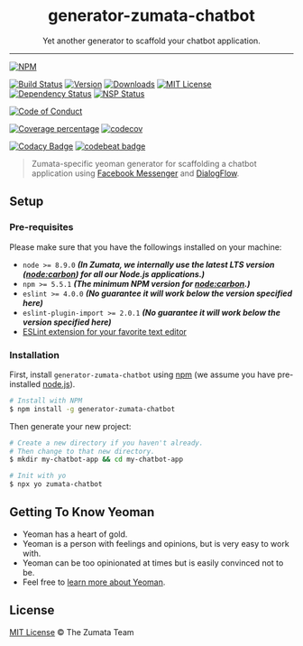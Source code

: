 <div align="center" style="text-align: center;">
  <h1 style="border-bottom: none;">generator-zumata-chatbot</h1>

  <p>Yet another generator to scaffold your chatbot application.</p>
</div>

<hr />

[![NPM][nodei-badge]][nodei-url]

[![Build Status][travis-badge]][travis-url]
[![Version][version-badge]][version-url]
[![Downloads][downloads-badge]][downloads-url]
[![MIT License][mit-license-badge]][mit-license-url]
[![Dependency Status][daviddm-badge]][daviddm-url]
[![NSP Status][nsp-badge]][nsp-url]

[![Code of Conduct][coc-badge]][coc-url]

[![Coverage percentage][coveralls-badge]][coveralls-url]
[![codecov][codecov-badge]][codecov-url]

[![Codacy Badge][codacy-badge]][codacy-url]
[![codebeat badge][codebeat-badge]][codebeat-url]

> Zumata-specific yeoman generator for scaffolding a chatbot application using [Facebook Messenger][facebook-messenger-url] and [DialogFlow][dialogflow-url].

## Setup

### Pre-requisites

Please make sure that you have the followings installed on your machine:

- `node >= 8.9.0` ___(In Zumata, we internally use the latest LTS version ([node:carbon][node-releases-url]) for all our Node.js applications.)___
- `npm >= 5.5.1` ___(The minimum NPM version for [node:carbon][node-releases-url].)___
- `eslint >= 4.0.0` ___(No guarantee it will work below the version specified here)___
- `eslint-plugin-import >= 2.0.1` ___(No guarantee it will work below the version specified here)___
- [ESLint extension for your favorite text editor][eslint-url]

### Installation

First, install `generator-zumata-chatbot` using [npm][npm-url] (we assume you have pre-installed [node.js][nodejs-url]).

```sh
# Install with NPM
$ npm install -g generator-zumata-chatbot
```

Then generate your new project:

```sh
# Create a new directory if you haven't already.
# Then change to that new directory.
$ mkdir my-chatbot-app && cd my-chatbot-app

# Init with yo
$ npx yo zumata-chatbot
```

## Getting To Know Yeoman

- Yeoman has a heart of gold.
- Yeoman is a person with feelings and opinions, but is very easy to work with.
- Yeoman can be too opinionated at times but is easily convinced not to be.
- Feel free to [learn more about Yeoman][yeoman-url].

## License

[MIT License](http://the-zumata-team.mit-license.org/) © The Zumata Team

[node-releases-url]: https://nodejs.org/en/download/releases/
[eslint-url]: http://eslint.org/docs/user-guide/integrations
[yeoman-url]: http://yeoman.io
[npm-url]: https://www.npmjs.com/
[nodejs-url]: https://nodejs.org/
[facebook-messenger-url]: https://www.messenger.com
[dialogflow-url]: https://dialogflow.com

[nodei-badge]: https://nodei.co/npm/generator-zumata-chatbot.png?downloads=true&downloadRank=true&stars=true

[travis-badge]: https://img.shields.io/travis/Zumata/generator-zumata-chatbot.svg?style=flat-square
[version-badge]: https://img.shields.io/npm/v/generator-zumata-chatbot.svg?style=flat-square
[downloads-badge]: https://img.shields.io/npm/dm/generator-zumata-chatbot.svg?style=flat-square
[mit-license-badge]: https://img.shields.io/github/license/mashape/apistatus.svg?style=flat-square
[daviddm-badge]: https://img.shields.io/david/Zumata/generator-zumata-chatbot.svg?style=flat-square
[nsp-badge]: https://nodesecurity.io/orgs/motss/projects/fb100587-da3c-46c1-afd6-7e90bf411646/badge

[coc-badge]: https://img.shields.io/badge/code%20of-conduct-ff69b4.svg?style=flat-square

[coveralls-badge]: https://coveralls.io/repos/github/Zumata/generator-zumata-chatbot/badge.svg?branch=master
[codecov-badge]: https://codecov.io/gh/Zumata/generator-zumata-chatbot/branch/master/graph/badge.svg

[codacy-badge]: https://api.codacy.com/project/badge/Grade/1ea482be29d14b848f5f8b34ca8e9dd9
[codebeat-badge]: https://codebeat.co/badges/2e98378b-4e11-497e-a692-ba66a4d1c71a

[nodei-url]: https://nodei.co/npm/generator-zumata-chatbot/

[travis-url]: https://travis-ci.org/Zumata/generator-zumata-chatbot
[version-url]: https://www.npmjs.com/package/generator-zumata-chatbot
[downloads-url]: http://www.npmtrends.com/generator-zumata-chatbot
[mit-license-url]: https://github.com/Zumata/generator-zumata-chatbot/blob/master/LICENSE
[daviddm-url]: https://david-dm.org/Zumata/generator-zumata-chatbot
[nsp-url]: https://nodesecurity.io/orgs/motss/projects/fb100587-da3c-46c1-afd6-7e90bf411646

[coc-url]: https://github.com/Zumata/generator-zumata-chatbot/blob/master/CODE_OF_CONDUCT.md

[coveralls-url]: https://coveralls.io/github/Zumata/generator-zumata-chatbot?branch=master
[codecov-url]: https://codecov.io/gh/Zumata/generator-zumata-chatbot

[codacy-url]: https://www.codacy.com/app/motss/generator-zumata-chatbot?utm_source=github.com&amp;utm_medium=referral&amp;utm_content=Zumata/generator-zumata-chatbot&amp;utm_campaign=Badge_Grade
[codebeat-url]: https://codebeat.co/projects/github-com-zumata-generator-zumata-chatbot-master
